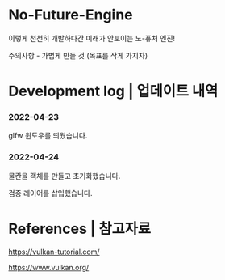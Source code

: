 # No-Future-Engine

이렇게 천천히 개발하다간 미래가 안보이는 노-퓨처 엔진!

주의사항 - 가볍게 만들 것 (목표를 작게 가지자)



# Development log | 업데이트 내역

### 2022-04-23

glfw 윈도우를 띄웠습니다.

### 2022-04-24

물칸을 객체를 만들고 초기화했습니다.

검증 레이어를 삽입했습니다.





# References | 참고자료

https://vulkan-tutorial.com/

https://www.vulkan.org/


